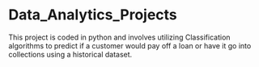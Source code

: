 # Data_Analytics_Projects
This project is coded in python and involves utilizing Classification algorithms to predict if a customer would pay off a loan or have it go into collections using a historical dataset.
